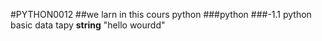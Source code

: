 #PYTHON0012
##we larn in this cours  python
###python 
###-1.1 python basic data  tapy
**string** "hello wourdd"